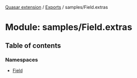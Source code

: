 [Quasar extension](../index.md) / [Exports](../modules.md) / samples/Field.extras

# Module: samples/Field.extras

## Table of contents

### Namespaces

- [Field](samples_Field_extras.Field.md)
